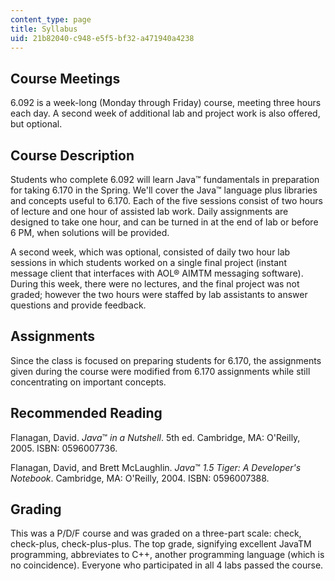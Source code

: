 ```yaml
---
content_type: page
title: Syllabus
uid: 21b82040-c948-e5f5-bf32-a471940a4238
---
```


Course Meetings
---------------

6.092 is a week-long (Monday through Friday) course, meeting three hours each day. A second week of additional lab and project work is also offered, but optional.

Course Description
------------------

Students who complete 6.092 will learn Java™ fundamentals in preparation for taking 6.170 in the Spring. We'll cover the Java™ language plus libraries and concepts useful to 6.170. Each of the five sessions consist of two hours of lecture and one hour of assisted lab work. Daily assignments are designed to take one hour, and can be turned in at the end of lab or before 6 PM, when solutions will be provided.

A second week, which was optional, consisted of daily two hour lab sessions in which students worked on a single final project (instant message client that interfaces with AOL® AIMTM messaging software). During this week, there were no lectures, and the final project was not graded; however the two hours were staffed by lab assistants to answer questions and provide feedback.

Assignments
-----------

Since the class is focused on preparing students for 6.170, the assignments given during the course were modified from 6.170 assignments while still concentrating on important concepts.

Recommended Reading
-------------------

Flanagan, David. _Java_™ _in a Nutshell_. 5th ed. Cambridge, MA: O'Reilly, 2005. ISBN: 0596007736.

Flanagan, David, and Brett McLaughlin. _Java_™ _1.5 Tiger: A Developer's Notebook_. Cambridge, MA: O'Reilly, 2004. ISBN: 0596007388.

Grading
-------

This was a P/D/F course and was graded on a three-part scale: check, check-plus, check-plus-plus. The top grade, signifying excellent JavaTM programming, abbreviates to C++, another programming language (which is no coincidence). Everyone who participated in all 4 labs passed the course.